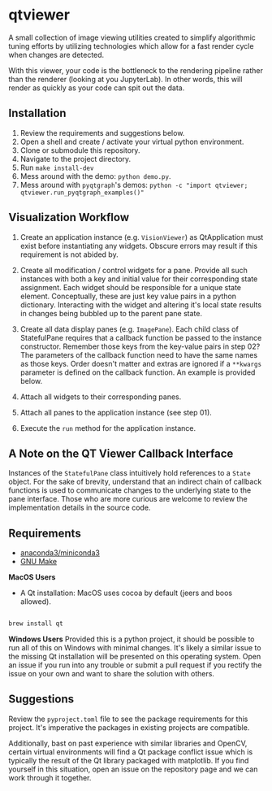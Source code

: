 # qtviewer

A small collection of image viewing utilities created to simplify algorithmic
tuning efforts by utilizing technologies which allow for a fast render cycle
when changes are detected.

With this viewer, your code is the bottleneck to the rendering pipeline rather
than the renderer (looking at you JupyterLab). In other words, this will render 
as quickly as your code can spit out the data.

## Installation

1. Review the requirements and suggestions below.
2. Open a shell and create / activate your virtual python environment.
3. Clone or submodule this repository.
4. Navigate to the project directory.
5. Run `make install-dev`
6. Mess around with the demo: `python demo.py`.
7. Mess around with `pyqtgraph`'s demos: `python -c "import qtviewer; qtviewer.run_pyqtgraph_examples()"`

## Visualization Workflow

1. Create an application instance (e.g. `VisionViewer`) as QtApplication must
   exist before instantiating any widgets. Obscure errors may result if this
   requirement is not abided by.

2. Create all modification / control widgets for a pane. Provide all such instances with
   both a key and initial value for their corresponding state assignment. Each
   widget should be responsible for a unique state element. Conceptually, these
   are just key value pairs in a python dictionary. Interacting with the widget
   and altering it's local state results in changes being bubbled up to the parent
   pane state.

3. Create all data display panes (e.g. `ImagePane`). Each child class of
   StatefulPane requires that a callback function be passed to the instance
   constructor. Remember those keys from the key-value pairs in step 02? The
   parameters of the callback function need to have the same names as those keys.
   Order doesn't matter and extras are ignored if a `**kwargs` parameter is
   defined on the callback function. An example is provided below.

4. Attach all widgets to their corresponding panes.

5. Attach all panes to the application instance (see step 01).

6. Execute the `run` method for the application instance.

## A Note on the QT Viewer Callback Interface

Instances of the `StatefulPane` class intuitively hold references to a `State`
object. For the sake of brevity, understand that an indirect chain of callback
functions is used to communicate changes to the underlying state to the pane
interface. Those who are more curious are welcome to review the implementation
details in the source code.

## Requirements

- [anaconda3/miniconda3](https://docs.anaconda.com/free/miniconda/index.html)
- [GNU Make](https://www.gnu.org/software/make/)

**MacOS Users**

- A Qt installation: MacOS uses cocoa by default (jeers and boos allowed).

```bash

brew install qt

```

**Windows Users**
Provided this is a python project, it should be possible to run all of this on
Windows with minimal changes. It's likely a similar issue to the missing Qt
installation will be presented on this operating system. Open an issue if you
run into any trouble or submit a pull request if you rectify the issue on your
own and want to share the solution with others.

## Suggestions

Review the `pyproject.toml` file to see the package requirements for this
project. It's imperative the packages in existing projects are compatible.

Additionally, bast on past experience with similar libraries and OpenCV,
certain virtual environments will find a Qt package conflict issue which is
typically the result of the Qt library packaged with matplotlib. If you find
yourself in this situation, open an issue on the repository page and we can
work through it together.
